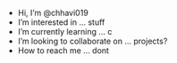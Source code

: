 - Hi, I’m @chhavi019
- I’m interested in ... stuff
- I’m currently learning ... c
- I’m looking to collaborate on ... projects?
- How to reach me ... dont

<!---
chhavi019/chhavi019 is a ✨ special ✨ repository because its `README.md` (this file) appears on your GitHub profile.
You can click the Preview link to take a look at your changes.
--->
